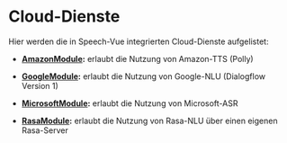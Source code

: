 # Cloud-Dienste

Hier werden die in Speech-Vue integrierten Cloud-Dienste aufgelistet:

* **[AmazonModule](./amazon/Amazon.md):** erlaubt die Nutzung von Amazon-TTS (Polly)

* **[GoogleModule](./google/Google.md):** erlaubt die Nutzung von Google-NLU (Dialogflow Version 1)

* **[MicrosoftModule](./microsoft/Microsoft.md):** erlaubt die Nutzung von Microsoft-ASR

* **[RasaModule](./rasa/Rasa.md):** erlaubt die Nutzung von Rasa-NLU über einen eigenen Rasa-Server




